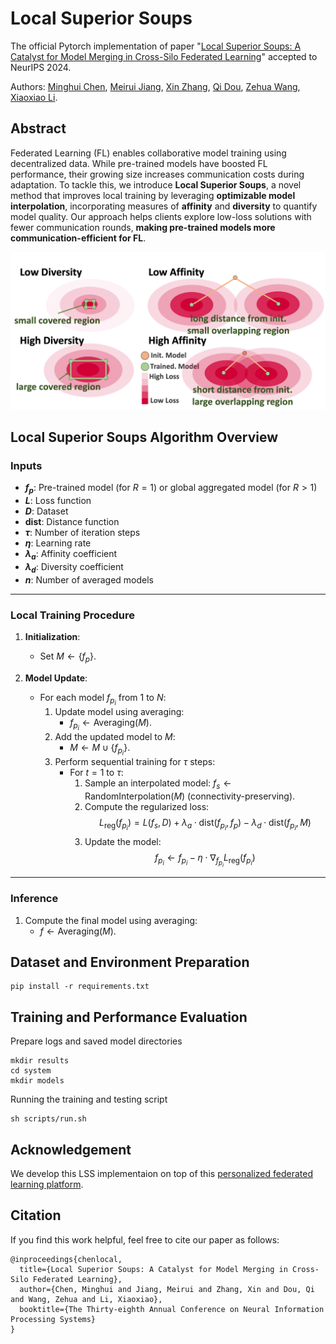 
# Local Superior Soups
The official Pytorch implementation of paper "[Local Superior Soups: A Catalyst for Model Merging in Cross-Silo Federated Learning](https://arxiv.org/abs/2410.23660)" accepted to NeurIPS 2024.

Authors: [Minghui Chen](https://chenminghui.com/), [Meirui Jiang](https://meiruijiang.github.io/MeiruiJiang/), [Xin Zhang](https://xinzhang-nac.github.io/), [Qi Dou](https://www.cse.cuhk.edu.hk/~qdou/), [Zehua Wang](https://www.cse.cuhk.edu.hk/~qdou/), [Xiaoxiao Li](https://xxlya.github.io/xiaoxiao/).

## Abstract
Federated Learning (FL) enables collaborative model training using decentralized data. While pre-trained models have boosted FL performance, their growing size increases communication costs during adaptation. To tackle this, we introduce **Local Superior Soups**, a novel method that improves local training by leveraging **optimizable model interpolation**, incorporating measures of **affinity** and **diversity** to quantify model quality. Our approach helps clients explore low-loss solutions with fewer communication rounds, **making pre-trained models more communication-efficient for FL**. 

![LSS_Regularization](./resources/lss_reg_term.png)

## Local Superior Soups Algorithm Overview

### Inputs
- **$f_p$**: Pre-trained model (for $R = 1$) or global aggregated model (for $R > 1$)
- **$L$**: Loss function
- **$D$**: Dataset
- **$\text{dist}$**: Distance function
- **$\tau$**: Number of iteration steps
- **$\eta$**: Learning rate
- **$\lambda_a$**: Affinity coefficient
- **$\lambda_d$**: Diversity coefficient
- **$n$**: Number of averaged models

---

### Local Training Procedure
1. **Initialization**:
   - Set $M \gets \{f_p\}$.

2. **Model Update**:
   - For each model $f_{p_i}$ from $1$ to $N$:
     1. Update model using averaging:
        - $f_{p_i} \gets \text{Averaging}(M)$.
     2. Add the updated model to $M$:
        - $M \gets M \cup \{f_{p_i}\}$.
     3. Perform sequential training for $\tau$ steps:
        - For $t = 1$ to $\tau$:
          1. Sample an interpolated model:
            $f_s \gets \text{RandomInterpolation}(M)$ (connectivity-preserving).
          2. Compute the regularized loss:
            $$L_{\text{reg}}(f_{p_i}) = L(f_s, D) + \lambda_a \cdot \text{dist}(f_{p_i}, f_p) - \lambda_d \cdot \text{dist}(f_{p_i}, M)$$
          3. Update the model:
            $$f_{p_i} \gets f_{p_i} - \eta \cdot \nabla_{f_{p_i}} L_{\text{reg}}(f_{p_i})$$

---

### Inference
1. Compute the final model using averaging:
   - $f \gets \text{Averaging}(M)$.

## Dataset and Environment Preparation

```
pip install -r requirements.txt
```

## Training and Performance Evaluation
Prepare logs and saved model directories
```
mkdir results
cd system
mkdir models
```

Running the training and testing script
```
sh scripts/run.sh
```

## Acknowledgement
We develop this LSS implementaion on top of this [personalized federated learning platform](https://github.com/TsingZ0/PFLlib).

## Citation
If you find this work helpful, feel free to cite our paper as follows:
```
@inproceedings{chenlocal,
  title={Local Superior Soups: A Catalyst for Model Merging in Cross-Silo Federated Learning},
  author={Chen, Minghui and Jiang, Meirui and Zhang, Xin and Dou, Qi and Wang, Zehua and Li, Xiaoxiao},
  booktitle={The Thirty-eighth Annual Conference on Neural Information Processing Systems}
}
```
